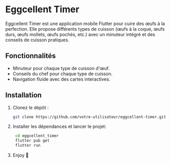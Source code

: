 # Eggcellent Timer

Eggcellent Timer est une application mobile Flutter pour cuire des œufs à la perfection. Elle propose différents types de cuisson (œufs à la coque, œufs durs, œufs mollets, œufs pochés, etc.) avec un minuteur intégré et des conseils de cuisson pratiques.

## Fonctionnalités

- Minuteur pour chaque type de cuisson d'œuf.
- Conseils du chef pour chaque type de cuisson.
- Navigation fluide avec des cartes interactives.

## Installation

1. Clonez le dépôt :

   ```bash
   git clone https://github.com/votre-utilisateur/eggcellent-timer.git
    ```

2. Installer les dépendances et lancer le projet:

   ```bash
    cd eggcellent_timer
    flutter pub get
    flutter run
   ```

3. Enjoy 🍳


